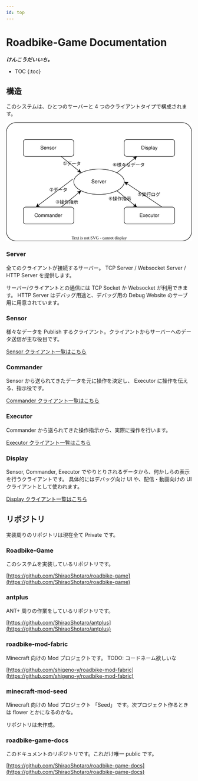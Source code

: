 ```yaml
---
id: top
---
```


# Roadbike-Game Documentation

**_けんこうだいいち。_**

* TOC
{:toc}

## 構造

このシステムは、ひとつのサーバーと 4 つのクライアントタイプで構成されます。

![a](entities.svg)

### Server

全てのクライアントが接続するサーバー。
TCP Server / Websocket Server / HTTP Server を提供します。

サーバー/クライアントとの通信には TCP Socket か Websocket が利用できます。
HTTP Server はデバッグ用途と、デバッグ用の Debug Website のサーブ用に用意されています。

### Sensor

様々なデータを Publish するクライアント。クライアントからサーバーへのデータ送信が主な役目です。

[Sensor クライアント一覧はこちら](client/sensor/index.md)

### Commander

Sensor から送られてきたデータを元に操作を決定し、 Executor に操作を伝える、指示役です。

[Commander クライアント一覧はこちら](client/controller/index.md)

### Executor

Commander から送られてきた操作指示から、実際に操作を行います。

[Executor クライアント一覧はこちら](client/executor/index.md)

### Display

Sensor, Commander, Executor でやりとりされるデータから、何かしらの表示を行うクライアントです。
具体的にはデバッグ向け UI や、配信・動画向けの UI クライアントとして使われます。

[Display クライアント一覧はこちら](client/display/index.md)

## リポジトリ

実装周りのリポジトリは現在全て Private です。

### Roadbike-Game

このシステムを実装しているリポジトリです。

[https://github.com/ShiraoShotaro/roadbike-game](https://github.com/ShiraoShotaro/roadbike-game)

### antplus

ANT+ 周りの作業をしているリポジトリです。

[https://github.com/ShiraoShotaro/antplus](https://github.com/ShiraoShotaro/antplus)

### roadbike-mod-fabric

Minecraft 向けの Mod プロジェクトです。 TODO: コードネーム欲しいな

[https://github.com/shigeno-y/roadbike-mod-fabric](https://github.com/shigeno-y/roadbike-mod-fabric)

### minecraft-mod-seed

Minecraft 向けの Mod プロジェクト 「Seed」 です。次プロジェクト作るときは flower とかになるのかな。

リポジトリは未作成。

### roadbike-game-docs

このドキュメントのリポジトリです。これだけ唯一 public です。

[https://github.com/ShiraoShotaro/roadbike-game-docs](https://github.com/ShiraoShotaro/roadbike-game-docs)
